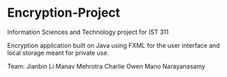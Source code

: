 # Encryption-Project
Information Sciences and Technology project for IST 311

Encryption application built on Java using FXML for the user interface and local storage meant for private use.

Team:
Jianbin Li
Manav Mehrotra
Charlie Owen
Mano Narayanasamy
